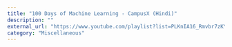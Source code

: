 ```yaml
---
title: "100 Days of Machine Learning - CampusX (Hindi)"
description: ""
external_url: "https://www.youtube.com/playlist?list=PLKnIA16_Rmvbr7zKYQuBfsVkjoLcJgxHH"
category: "Miscellaneous"
---
```

